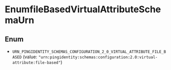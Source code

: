 

# EnumfileBasedVirtualAttributeSchemaUrn

## Enum


* `URN_PINGIDENTITY_SCHEMAS_CONFIGURATION_2_0_VIRTUAL_ATTRIBUTE_FILE_BASED` (value: `"urn:pingidentity:schemas:configuration:2.0:virtual-attribute:file-based"`)



